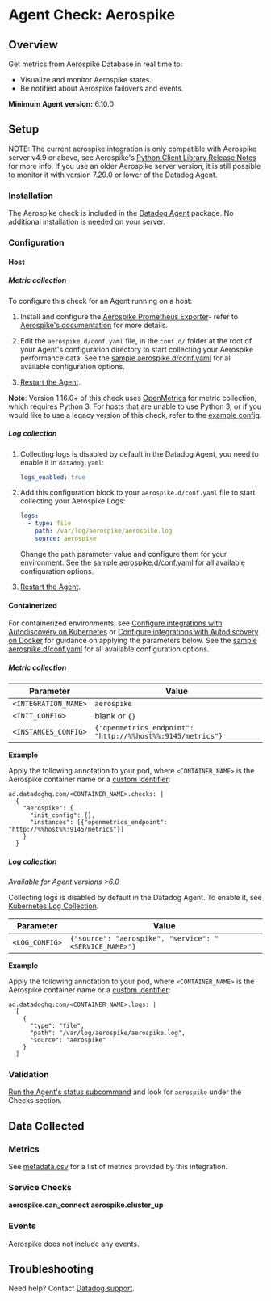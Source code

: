 # Agent Check: Aerospike

## Overview

Get metrics from Aerospike Database in real time to:

- Visualize and monitor Aerospike states.
- Be notified about Aerospike failovers and events.

**Minimum Agent version:** 6.10.0

## Setup

NOTE: The current aerospike integration is only compatible with Aerospike server v4.9 or above, see Aerospike's [Python Client Library Release Notes][1] for more info.
If you use an older Aerospike server version, it is still possible to monitor it with version 7.29.0 or lower of the Datadog Agent.

### Installation

The Aerospike check is included in the [Datadog Agent][2] package.
No additional installation is needed on your server.

### Configuration

<!-- xxx tabs xxx -->
<!-- xxx tab "Host" xxx -->

#### Host

##### Metric collection
To configure this check for an Agent running on a host:

1. Install and configure the [Aerospike Prometheus Exporter][10]- refer to [Aerospike's documentation][11] for more details.

2. Edit the `aerospike.d/conf.yaml` file, in the `conf.d/` folder at the root of your Agent's configuration directory to start collecting your Aerospike performance data. See the [sample aerospike.d/conf.yaml][3] for all available configuration options.

3. [Restart the Agent][4].

**Note**: Version 1.16.0+ of this check uses [OpenMetrics][12] for metric collection, which requires Python 3. For hosts that are unable to use Python 3, or if you would like to use a legacy version of this check, refer to the [example config][13].

##### Log collection


1. Collecting logs is disabled by default in the Datadog Agent, you need to enable it in `datadog.yaml`:

   ```yaml
   logs_enabled: true
   ```

2. Add this configuration block to your `aerospike.d/conf.yaml` file to start collecting your Aerospike Logs:

   ```yaml
   logs:
     - type: file
       path: /var/log/aerospike/aerospike.log
       source: aerospike
   ```

    Change the `path` parameter value and configure them for your environment. See the [sample aerospike.d/conf.yaml][3] for all available configuration options.

3. [Restart the Agent][4].

<!-- xxz tab xxx -->
<!-- xxx tab "Containerized" xxx -->


#### Containerized

For containerized environments, see [Configure integrations with Autodiscovery on Kubernetes][5] or [Configure integrations with Autodiscovery on Docker][14] for guidance on applying the parameters below. See the [sample aerospike.d/conf.yaml][3] for all available configuration options.

##### Metric collection

| Parameter            | Value                                |
| -------------------- | ------------------------------------ |
| `<INTEGRATION_NAME>` | `aerospike`                          |
| `<INIT_CONFIG>`      | blank or `{}`                        |
| `<INSTANCES_CONFIG>`  | `{"openmetrics_endpoint": "http://%%host%%:9145/metrics"}` |

**Example**

Apply the following annotation to your pod, where `<CONTAINER_NAME>` is the Aerospike container name or a [custom identifier][15]:

```
ad.datadoghq.com/<CONTAINER_NAME>.checks: |
  {
    "aerospike": {
      "init_config": {},
      "instances": [{"openmetrics_endpoint": "http://%%host%%:9145/metrics"}]
    }
  } 
```


##### Log collection

_Available for Agent versions >6.0_

Collecting logs is disabled by default in the Datadog Agent. To enable it, see [Kubernetes Log Collection][6].

| Parameter      | Value                                               |
| -------------- | --------------------------------------------------- |
| `<LOG_CONFIG>` | `{"source": "aerospike", "service": "<SERVICE_NAME>"}` |

**Example**

Apply the following annotation to your pod, where `<CONTAINER_NAME>` is the Aerospike container name or a [custom identifier][15]:

```
ad.datadoghq.com/<CONTAINER_NAME>.logs: |
  [
    {
      "type": "file",
      "path": "/var/log/aerospike/aerospike.log",
      "source": "aerospike"
    } 
  ]
```
<!-- xxz tab xxx -->
<!-- xxz tabs xxx -->

### Validation

[Run the Agent's status subcommand][7] and look for `aerospike` under the Checks section.

## Data Collected

### Metrics

See [metadata.csv][8] for a list of metrics provided by this integration.

### Service Checks

**aerospike.can_connect**
**aerospike.cluster_up**

### Events

Aerospike does not include any events.

## Troubleshooting

Need help? Contact [Datadog support][9].

[1]: https://download.aerospike.com/download/client/python/notes.html#5.0.0
[2]: /account/settings/agent/latest
[3]: https://github.com/DataDog/integrations-core/blob/master/aerospike/datadog_checks/aerospike/data/conf.yaml.example
[4]: https://docs.datadoghq.com/agent/guide/agent-commands/#start-stop-and-restart-the-agent
[5]: https://docs.datadoghq.com/containers/kubernetes/integrations/
[6]: https://docs.datadoghq.com/agent/kubernetes/log/
[7]: https://docs.datadoghq.com/agent/guide/agent-commands/#agent-status-and-information
[8]: https://github.com/DataDog/integrations-core/blob/master/aerospike/metadata.csv
[9]: https://docs.datadoghq.com/help/
[10]: https://github.com/aerospike/aerospike-prometheus-exporter
[11]: https://docs.aerospike.com/monitorstack/new/installing-components
[12]: https://docs.datadoghq.com/integrations/openmetrics/
[13]: https://github.com/DataDog/integrations-core/blob/7.36.x/aerospike/datadog_checks/aerospike/data/conf.yaml.example
[14]: https://docs.datadoghq.com/containers/docker/integrations/
[15]: https://docs.datadoghq.com/containers/guide/ad_identifiers/
